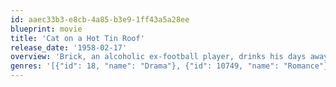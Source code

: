 ```yaml
---
id: aaec33b3-e8cb-4a85-b3e9-1ff43a5a28ee
blueprint: movie
title: 'Cat on a Hot Tin Roof'
release_date: '1958-02-17'
overview: 'Brick, an alcoholic ex-football player, drinks his days away and resists the affections of his wife, Maggie. His reunion with his father, Big Daddy, who is dying of cancer, jogs a host of memories and revelations for both father and son.'
genres: '[{"id": 18, "name": "Drama"}, {"id": 10749, "name": "Romance"}]'
---
```


